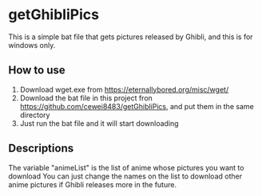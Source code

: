 # getGhibliPics
This is a simple bat file that gets pictures released by Ghibli, and this is for windows only.

## How to use
1. Download wget.exe from https://eternallybored.org/misc/wget/ 
2. Download the bat file in this project fron https://github.com/cewei8483/getGhibliPics, and put them in the same directory
3. Just run the bat file and it will start downloading

## Descriptions
The variable "animeList" is the list of anime whose pictures you want to download
You can just change the names on the list to download other anime pictures if Ghibli releases more in the future.
